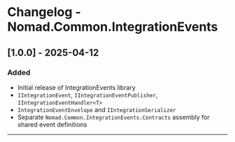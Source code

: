 # Changelog - Nomad.Common.IntegrationEvents

## [1.0.0] - 2025-04-12

### Added
- Initial release of IntegrationEvents library
- `IIntegrationEvent`, `IIntegrationEventPublisher`, `IIntegrationEventHandler<T>`
- `IntegrationEventEnvelope` and `IIntegrationSerializer`
- Separate `Nomad.Common.IntegrationEvents.Contracts` assembly for shared event definitions

---
